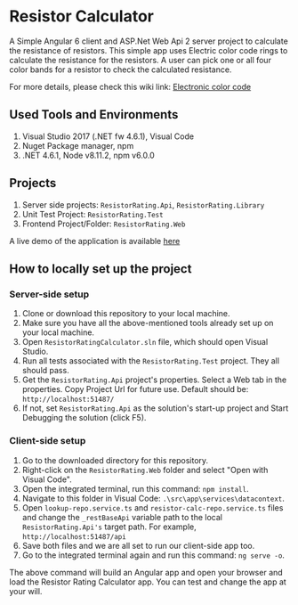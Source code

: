 # Resistor Calculator
A Simple Angular 6 client and ASP.Net Web Api 2 server project to calculate the resistance of resistors. This simple app uses Electric color code rings to calculate the resistance for the resistors. A user can pick one or all four color bands for a resistor to check the calculated resistance.

For more details, please check this wiki link: [Electronic color code](https://en.wikipedia.org/wiki/Electronic_color_code)

## Used Tools and Environments
1. Visual Studio 2017 (.NET fw 4.6.1), Visual Code
2. Nuget Package manager, npm
3. .NET 4.6.1, Node v8.11.2, npm v6.0.0

## Projects
1. Server side projects: `ResistorRating.Api`, `ResistorRating.Library`
2. Unit Test Project: `ResistorRating.Test`
3. Frontend Project/Folder: `ResistorRating.Web`

A live demo of the application is available [here](http://resistorcalc-web.azurewebsites.net/index.html)

## How to locally set up the project

### Server-side setup
1. Clone or download this repository to your local machine.
2. Make sure you have all the above-mentioned tools already set up on your local machine.
3. Open `ResistorRatingCalculator.sln` file, which should open Visual Studio.
4. Run all tests associated with the `ResistorRating.Test` project. They all should pass.
5. Get the `ResistorRating.Api` project's properties. Select a Web tab in the properties. Copy Project Url for future use. Default should be: `http://localhost:51487/`
6. If not, set `ResistorRating.Api` as the solution's start-up project and Start Debugging the solution (click F5).

### Client-side setup
1. Go to the downloaded directory for this repository.
2. Right-click on the `ResistorRating.Web` folder and select "Open with Visual Code".
3. Open the integrated terminal, run this command: `npm install`.
4. Navigate to this folder in Visual Code: `.\src\app\services\datacontext`.
5. Open `lookup-repo.service.ts` and `resistor-calc-repo.service.ts` files and change the `_restBaseApi` variable path to the local `ResistorRating.Api's` target path. For example, `http://localhost:51487/api`
6. Save both files and we are all set to run our client-side app too.
7. Go to the integrated terminal again and run this command: `ng serve -o`.

The above command will build an Angular app and open your browser and load the Resistor Rating Calculator app. You can test and change the app at your will.
